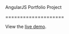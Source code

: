 AngularJS Portfolio Project 

====================







View the [live demo](https://nancagithub.github.io/hello-sushi/index.html#/list).

